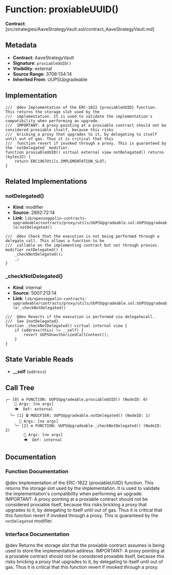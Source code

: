 # Function: proxiableUUID()

**Contract**: [src/strategies/AaveStrategyVault.sol/contract_AaveStrategyVault.md]

## Metadata

- **Contract**: AaveStrategyVault
- **Signature**: `proxiableUUID()`
- **Visibility**: external
- **Source Range**: 3708:134:14
- **Inherited From**: UUPSUpgradeable

## Implementation

```solidity
///  @dev Implementation of the ERC-1822 {proxiableUUID} function. This returns the storage slot used by the
///  implementation. It is used to validate the implementation's compatibility when performing an upgrade.
///  IMPORTANT: A proxy pointing at a proxiable contract should not be considered proxiable itself, because this risks
///  bricking a proxy that upgrades to it, by delegating to itself until out of gas. Thus it is critical that this
///  function revert if invoked through a proxy. This is guaranteed by the `notDelegated` modifier.
function proxiableUUID() virtual external view notDelegated() returns (bytes32) {
    return ERC1967Utils.IMPLEMENTATION_SLOT;
}
```

## Related Implementations

### notDelegated()

- **Kind**: modifier
- **Source**: 2892:72:14
- **Link**: `lib/openzeppelin-contracts-upgradeable/contracts/proxy/utils/UUPSUpgradeable.sol:UUPSUpgradeable:notDelegated()`

```solidity
///  @dev Check that the execution is not being performed through a delegate call. This allows a function to be
///  callable on the implementing contract but not through proxies.
modifier notDelegated() {
    _checkNotDelegated();
    _;
}
```

### _checkNotDelegated()

- **Kind**: internal
- **Source**: 5007:213:14
- **Link**: `lib/openzeppelin-contracts-upgradeable/contracts/proxy/utils/UUPSUpgradeable.sol:UUPSUpgradeable:_checkNotDelegated()`

```solidity
///  @dev Reverts if the execution is performed via delegatecall.
///  See {notDelegated}.
function _checkNotDelegated() virtual internal view {
    if (address(this) != __self) {
        revert UUPSUnauthorizedCallContext();
    }
}
```

## State Variable Reads

- **__self** (`address`)

## Call Tree

```
┌─ [0] ⚙️ FUNCTION: UUPSUpgradeable.proxiableUUID() (NodeID: 0)
    💬 Args: [no args]
    👁️  Def: external
  └─ [1] 🔒 MODIFIER: UUPSUpgradeable.notDelegated() (NodeID: 1)
      💬 Args: [no args]
    └─ [2] ⚙️ FUNCTION: UUPSUpgradeable._checkNotDelegated() (NodeID: 2)
        💬 Args: [no args]
        👁️  Def: internal
```

## Documentation

### Function Documentation

 @dev Implementation of the ERC-1822 {proxiableUUID} function. This returns the storage slot used by the
 implementation. It is used to validate the implementation's compatibility when performing an upgrade.
 IMPORTANT: A proxy pointing at a proxiable contract should not be considered proxiable itself, because this risks
 bricking a proxy that upgrades to it, by delegating to itself until out of gas. Thus it is critical that this
 function revert if invoked through a proxy. This is guaranteed by the `notDelegated` modifier.

### Interface Documentation

 @dev Returns the storage slot that the proxiable contract assumes is being used to store the implementation
 address.
 IMPORTANT: A proxy pointing at a proxiable contract should not be considered proxiable itself, because this risks
 bricking a proxy that upgrades to it, by delegating to itself until out of gas. Thus it is critical that this
 function revert if invoked through a proxy.
